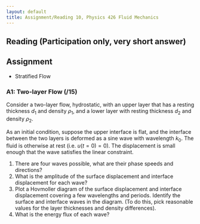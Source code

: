 ```yaml
---
layout: default
title: Assignment/Reading 10, Physics 426 Fluid Mechanics
---
```



## Reading (Participation only, very short answer)


## Assignment

  - Stratified Flow

### A1: Two-layer Flow (/15)

Consider a two-layer flow, hydrostatic, with an upper layer that has a resting thickness $d_1$ and density $\rho_1$, and a lower layer with resting thickness $d_2$ and density $\rho_2$.  

As an initial condition, suppose the upper interface is flat, and the interface between the two layers is deformed as a sine wave with wavelength $k_0$. The fluid is otherwise at rest (i.e. $u(t=0)=0$).  The displacement is small enough that the wave satisfies the linear constraint.  

  1.  There are four waves possible, what are their phase speeds and directions?  
  2. What is the amplitude of the surface displacement and interface displacement for each wave?  
  3. Plot a Hovmoller diagram of the surface displacement and interface displacement covering a few wavelengths and periods.  Identify the surface and interface waves in the diagram.  (To do this, pick reasonable values for
  the layer thicknesses and density differences).
  3. What is the energy flux of each wave?  
